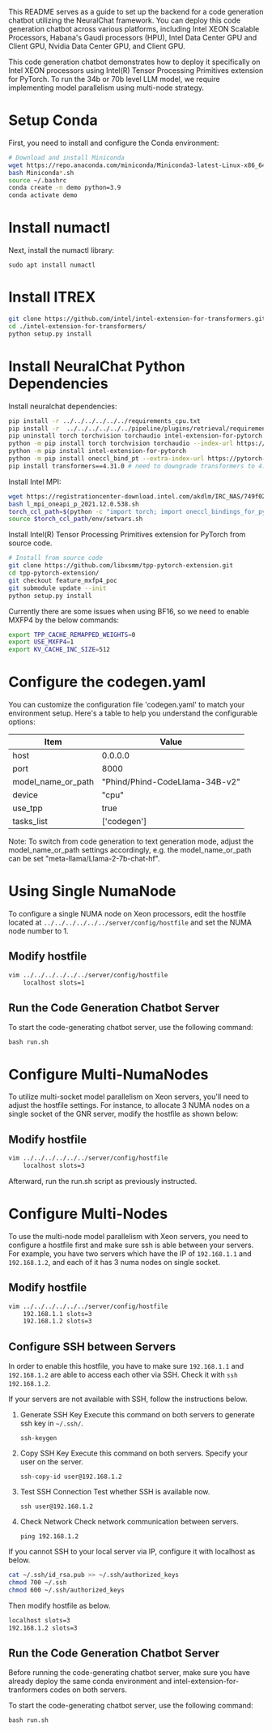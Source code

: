 This README serves as a guide to set up the backend for a code generation chatbot utilizing the NeuralChat framework. You can deploy this code generation chatbot across various platforms, including Intel XEON Scalable Processors, Habana's Gaudi processors (HPU), Intel Data Center GPU and Client GPU, Nvidia Data Center GPU, and Client GPU.

This code generation chatbot demonstrates how to deploy it specifically on Intel XEON processors using Intel(R) Tensor Processing Primitives extension for PyTorch. To run the 34b or 70b level LLM model, we require implementing model parallelism using multi-node strategy.


# Setup Conda

First, you need to install and configure the Conda environment:

```bash
# Download and install Miniconda
wget https://repo.anaconda.com/miniconda/Miniconda3-latest-Linux-x86_64.sh
bash Miniconda*.sh
source ~/.bashrc
conda create -n demo python=3.9
conda activate demo
```

# Install numactl

Next, install the numactl library:

```shell
sudo apt install numactl
```

# Install ITREX

```bash
git clone https://github.com/intel/intel-extension-for-transformers.git
cd ./intel-extension-for-transformers/
python setup.py install
```

# Install NeuralChat Python Dependencies

Install neuralchat dependencies:

```bash
pip install -r ../../../../../../requirements_cpu.txt
pip install -r  ../../../../../../pipeline/plugins/retrieval/requirements.txt
pip uninstall torch torchvision torchaudio intel-extension-for-pytorch -y
python -m pip install torch torchvision torchaudio --index-url https://download.pytorch.org/whl/cpu
python -m pip install intel-extension-for-pytorch
python -m pip install oneccl_bind_pt --extra-index-url https://pytorch-extension.intel.com/release-whl/stable/cpu/us/
pip install transformers==4.31.0 # need to downgrade transformers to 4.31.0 for LLAMA
```

Install Intel MPI:
```bash
wget https://registrationcenter-download.intel.com/akdlm/IRC_NAS/749f02a5-acb8-4bbb-91db-501ff80d3f56/l_mpi_oneapi_p_2021.12.0.538.sh
bash l_mpi_oneapi_p_2021.12.0.538.sh
torch_ccl_path=$(python -c "import torch; import oneccl_bindings_for_pytorch; import os;  print(os.path.abspath(os.path.dirname(oneccl_bindings_for_pytorch.__file__)))" 2> /dev/null)
source $torch_ccl_path/env/setvars.sh
```

Install Intel(R) Tensor Processing Primitives extension for PyTorch from source code.

```bash
# Install from source code
git clone https://github.com/libxsmm/tpp-pytorch-extension.git
cd tpp-pytorch-extension/
git checkout feature_mxfp4_poc
git submodule update --init
python setup.py install
```

Currently there are some issues when using BF16, so we need to enable MXFP4 by the below commands:
```bash
export TPP_CACHE_REMAPPED_WEIGHTS=0
export USE_MXFP4=1
export KV_CACHE_INC_SIZE=512
```

# Configure the codegen.yaml

You can customize the configuration file 'codegen.yaml' to match your environment setup. Here's a table to help you understand the configurable options:

|  Item               | Value                                      |
| ------------------- | ------------------------------------------ |
| host                | 0.0.0.0                                    |
| port                | 8000                                       |
| model_name_or_path  | "Phind/Phind-CodeLlama-34B-v2"             |
| device              | "cpu"                                      |
| use_tpp             | true                                       |
| tasks_list          | ['codegen']                                |

Note: To switch from code generation to text generation mode, adjust the model_name_or_path settings accordingly, e.g. the model_name_or_path can be set "meta-llama/Llama-2-7b-chat-hf".

# Using Single NumaNode
To configure a single NUMA node on Xeon processors, edit the hostfile located at `../../../../../../server/config/hostfile` and set the NUMA node number to 1.

## Modify hostfile
```bash
vim ../../../../../../server/config/hostfile
    localhost slots=1
```

## Run the Code Generation Chatbot Server

To start the code-generating chatbot server, use the following command:

```shell
bash run.sh
```


# Configure Multi-NumaNodes
To utilize multi-socket model parallelism on Xeon servers, you'll need to adjust the hostfile settings.
For instance, to allocate 3 NUMA nodes on a single socket of the GNR server, modify the hostfile as shown below:

## Modify hostfile
```bash
vim ../../../../../../server/config/hostfile
    localhost slots=3
```

Afterward, run the run.sh script as previously instructed.


# Configure Multi-Nodes
To use the multi-node model parallelism with Xeon servers, you need to configure a hostfile first and make sure ssh is able between your servers.
For example, you have two servers which have the IP of `192.168.1.1` and `192.168.1.2`, and each of it has 3 numa nodes on single socket.

## Modify hostfile
```bash
vim ../../../../../../server/config/hostfile
    192.168.1.1 slots=3
    192.168.1.2 slots=3
```

## Configure SSH between Servers
In order to enable this hostfile, you have to make sure `192.168.1.1` and `192.168.1.2` are able to access each other via SSH. Check it with `ssh 192.168.1.2`.

If your servers are not available with SSH, follow the instructions below.

1. Generate SSH Key
    Execute this command on both servers to generate ssh key in  `~/.ssh/`.
    ```shell
    ssh-keygen
    ```
2. Copy SSH Key
    Execute this command on both servers. Specify your user on the server.
    ```shell
    ssh-copy-id user@192.168.1.2
    ```
3. Test SSH Connection
    Test whether SSH is available now.
    ```shell
    ssh user@192.168.1.2
    ```
4. Check Network
    Check network communication between servers.
    ```shell
    ping 192.168.1.2
    ```

If you cannot SSH to your local server via IP, configure it with localhost as below.
```bash
cat ~/.ssh/id_rsa.pub >> ~/.ssh/authorized_keys
chmod 700 ~/.ssh
chmod 600 ~/.ssh/authorized_keys
```
Then modify hostfile as below.
```bash
localhost slots=3
192.168.1.2 slots=3
```

## Run the Code Generation Chatbot Server
Before running the code-generating chatbot server, make sure you have already deploy the same conda environment and intel-extension-for-tranformers codes on both servers.

To start the code-generating chatbot server, use the following command:

```shell
bash run.sh
```

